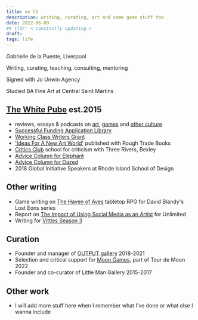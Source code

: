 ```yaml
---
title: my CV 
description: writing, curating, art and some game stuff too
date: 2022-06-09
## tldr: < constantly updating >
draft: 
tags: life
---
```


Gabrielle de la Puente, Liverpool 


Writing, curating, teaching, consulting, mentoring  

Signed with Jo Unwin Agency

Studied BA Fine Art at Central Saint Martins

## [The White Pube](http://thewhitepube.com "The White Pube") est.2015
- reviews, essays & podcasts on [art](https://thewhitepube.com/art), [games](https://thewhitepube.com/games) and [other culture](https://thewhitepube.com/misc)
- [Successful Funding Application Library](https://thewhitepube.com/fundinglibrary)
- [Working Class Writers Grant](https://thewhitepube.com/writersgrants)
- ['Ideas For A New Art World'](https://roughtradebooks.com/collections/editions/products/ideas-for-a-new-art-world-the-white-pube "Buy it Here") published with Rough Trade Books
- [Critics Club](https://threeriversbexley.org/projects/critics-club) school for criticism with Three Rivers, Bexley
- [Advice Column for Elephant](https://elephant.art/author/the-white-pube/)
- [Advice Column for Dazed](https://www.dazeddigital.com/the-white-pube)
- 2018 Global Initiative Speakers at Rhode Island School of Design

## Other writing

- Game writing on [The Haven of Aves](https://davidblandy.itch.io/lost-eons-haven-of-aves) tabletop RPG for David Blandy's Lost Eons series
- Report on [The Impact of Using Social Media as an Artist](https://gdlp.co.uk/posts/art-report/) for Unlimited
- Writing for [Vittles Season 3](https://vittles.substack.com/p/the-hyper-regional-chippy-traditions?s=r)

## Curation 
- Founder and manager of [OUTPUT gallery](https://outputgallery.com) 2018-2021
- Selection and critical support for [Moon Games](https://gdlp.co.uk/posts/moon-games/), part of Tour de Moon 2022
- Founder and co-curator of Little Man Gallery 2015-2017

## Other work
- I will add more stuff here when I remember what I've done or what else I wanna include 

